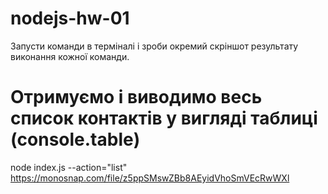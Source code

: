 # nodejs-hw-01

Запусти команди в терміналі і зроби окремий скріншот результату виконання кожної
команди.

# Отримуємо і виводимо весь список контактів у вигляді таблиці (console.table)

node index.js --action="list"
https://monosnap.com/file/z5ppSMswZBb8AEyidVhoSmVEcRwWXl
